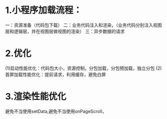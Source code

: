 # 1.小程序加载流程：
一：资源准备（代码包下载）
二：业务代码注入和渲染，（业务代码分别注入视图层和逻辑层，并在视图层做视图的渲染）
三：异步数据的请求
# 2.优化
(1)启动性能优化：代码包大小，资源控制，分包加载，分包预加载，独立分包
(2)首屏加载性能优化：提前请求，利用缓存，避免白屏
# 3.渲染性能优化
避免不当使用setData,避免不当使用onPageScroll，